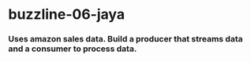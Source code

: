 # buzzline-06-jaya

### Uses amazon sales data. Build a producer that streams data and a consumer to process data. 